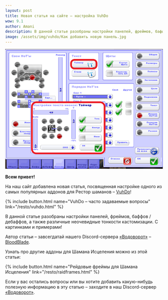 ```yaml
---    
layout: post
title: Новая статья на сайте – настройка VuhDo
wow: 9.1
author: Amani
description: В данной статье разобраны настройки панелей, фреймов, баффов / дебаффов, а также различные неочевидные тонкости кастомизации. С картинками и примерами!
image: /assets/img/vuhdo/Как добавить новую панель.jpg
---
```


<p align="center">
<img src="/assets/img/vuhdo/Как настроить иконки HoT'ов2.jpg" > 
</p>

**Всем привет!**

На наш сайт добавлена новая статья, посвященная настройке одного из самых популярных аддонов для Рестор шаманов – [VuhDo](https://www.curseforge.com/wow/addons/vuhdo)!

{% include button.html name="VuhDo – часто задаваемые вопросы" link="/resto/vuhdo.html" %}  

<p></p>

В данной статье разобраны настройки панелей, фреймов, баффов / дебаффов, а также различные неочевидные тонкости кастомизации. С картинками и примерами!

Автор статьи – завсегдатай нашего Discord-сервера [«Водоворот»](https://discord.gg/vodovorot) – [BloodBlade](https://ru.warcraftlogs.com/character/eu/ревущии-фьорд/Бурапи).

Узнать про другие аддоны для Шамана Исцеления можно из этой статьи:

{% include button.html name="Рейдовые фреймы для Шамана Исцеления" link="/resto/raidframes.html" %}  

<p></p>

Если у вас остались вопросы или вы хотите добавить какую-нибудь полезную информацию в эту статью – заходите в наш Discord-сервер [«Водоворот»](https://discord.gg/vodovorot). 
